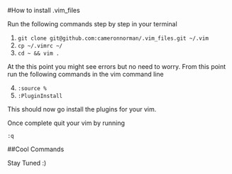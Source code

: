 #How to install .vim_files

Run the following commands step by step in your terminal

1. ```git clone git@github.com:cameronnorman/.vim_files.git ~/.vim```
2. ```cp ~/.vimrc ~/```
3. ```cd ~ && vim .```

At the this point you might see errors but no need to worry. From this point run the following commands in the vim command line

4. ```:source %```
5. ```:PluginInstall```

This should now go install the plugins for your vim.

Once complete quit your vim by running

```:q```


##Cool Commands

Stay Tuned :)
